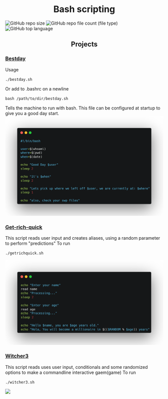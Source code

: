 <h1 align="center">Bash scripting</h1>

![GitHub repo size](https://img.shields.io/github/repo-size/Jesulayomy/bash?style=for-the-badge) ![GitHub repo file count (file type)](https://img.shields.io/github/directory-file-count/Jesulayomy/bash?style=for-the-badge) ![GitHub top language](https://img.shields.io/github/languages/top/Jesulayomy/bash?style=for-the-badge)

<h2 align="center">Projects</h2>

### [Bestday](bestday.sh)
Usage
```commandline
./bestday.sh
```
Or add to .bashrc on a newline
```commandline
bash /path/to/dir/bestday.sh
```
Tells the machine to run with bash. This file can be configured at startup to give you a good day start.
![bestday1](resources/bestday1.png)


### [Get-rich-quick](getrichquick.sh)
This script reads user input and creates aliases, using a random parameter to perform "predictions"
To run
```commandline
./getrichquick.sh
```
![getrichquick](resources/getrich.png)


### [Witcher3](witcher3.sh)
This script reads uses user input, conditionals and some randomized options to make a commandline interactive gaem(game)
To run
```commandline
./witcher3.sh
```
![](resources/)
